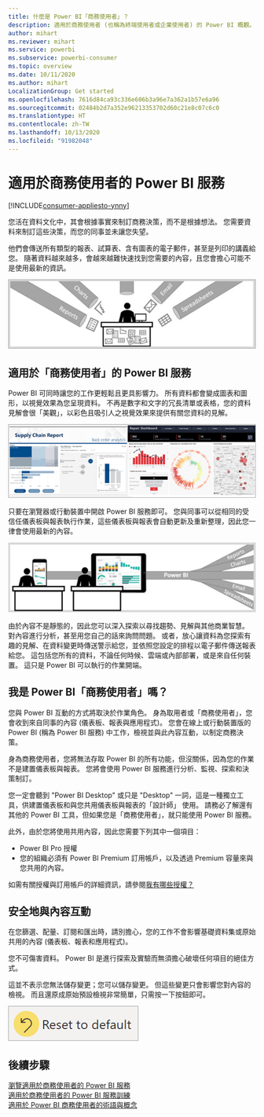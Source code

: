 ```yaml
---
title: 什麼是 Power BI「商務使用者」？
description: 適用於商務使用者 (也稱為終端使用者或企業使用者) 的 Power BI 概觀。
author: mihart
ms.reviewer: mihart
ms.service: powerbi
ms.subservice: powerbi-consumer
ms.topic: overview
ms.date: 10/11/2020
ms.author: mihart
LocalizationGroup: Get started
ms.openlocfilehash: 7616d84ca93c336e606b3a96e7a362a1b57e6a96
ms.sourcegitcommit: 02484b2d7a352e96213353702d60c21e8c07c6c0
ms.translationtype: HT
ms.contentlocale: zh-TW
ms.lasthandoff: 10/13/2020
ms.locfileid: "91982048"
---
```

# <a name="the-power-bi-service-for-business-users"></a>適用於商務使用者的 Power BI 服務

[!INCLUDE[consumer-appliesto-ynny](../includes/consumer-appliesto-ynny.md)]

您活在資料文化中，其會根據事實來制訂商務決策，而不是根據想法。 您需要資料來制訂這些決策，而您的同事並未讓您失望。     
 
他們會傳送所有類型的報表、試算表、含有圖表的電子郵件，甚至是列印的講義給您。 隨著資料越來越多，會越來越難快速找到您需要的內容，且您會擔心可能不是使用最新的資訊。  
 
![此圖顯示商務使用者以標記為「報表」、「圖表」、「電子郵件」與「試算表」的格式接收資料。](media/end-user-consumer/power-bi-consumer-pipes.png)

## <a name="the-power-bi-service-for-business-users"></a>適用於「商務使用者」的 Power BI 服務

Power BI 可同時讓您的工作更輕鬆且更具影響力。 所有資料都會變成圖表和圖形，以視覺效果為您呈現資料。 不再是數字和文字的冗長清單或表格，您的資料見解會很「美觀」，以彩色且吸引人之視覺效果來提供有關您資料的見解。 

![螢幕擷取畫面顯示具有各種圖表的 Power BI 報表。](media/end-user-consumer/power-bi-consumer-examples.png)
 
只要在瀏覽器或行動裝置中開啟 Power BI 服務即可。 您與同事可以從相同的受信任儀表板與報表執行作業，這些儀表板與報表會自動更新及重新整理，因此您一律會使用最新的內容。   

![此圖顯示資料以數種格式合併至 Power BI，並顯示於電腦螢幕和手持裝置上。](media/end-user-consumer/power-bi-funnel.png)

由於內容不是靜態的，因此您可以深入探索以尋找趨勢、見解與其他商業智慧。 對內容進行分析，甚至用您自己的話來詢問問題。 或者，放心讓資料為您探索有趣的見解、在資料變更時傳送警示給您，並依照您設定的排程以電子郵件傳送報表給您。 這包括您所有的資料，不論任何時候、雲端或內部部署，或是來自任何裝置。 這只是 Power BI 可以執行的作業開端。 

## <a name="am-i-a-power-bi-business-user"></a>我是 Power BI「商務使用者」嗎？

您與 Power BI 互動的方式將取決於作業角色。 身為取用者或「商務使用者」，您會收到來自同事的內容 (儀表板、報表與應用程式)。 您會在線上或行動裝置版的 Power BI (稱為 Power BI 服務) 中工作，檢視並與此內容互動，以制定商務決策。 
   
身為商務使用者，您將無法存取 Power BI 的所有功能，但沒關係，因為您的作業不是建置儀表板與報表。 您將會使用 Power BI 服務進行分析、監視、探索和決策制訂。 

您一定會聽到 "Power BI Desktop" 或只是 "Desktop" 一詞，這是一種獨立工具，供建置儀表板和與您共用儀表板與報表的「設計師」  使用。  請務必了解還有其他的 Power BI 工具，但如果您是「商務使用者」，就只能使用 Power BI 服務。 

此外，由於您將使用共用內容，因此您需要下列其中一個項目：
- Power BI Pro 授權
- 您的組織必須有 Power BI Premium 訂用帳戶，以及透過 Premium 容量來與您共用的內容。 

如需有關授權與訂用帳戶的詳細資訊，請參閱[我有哪些授權？](end-user-license.md)


## <a name="safely-interact-with-content"></a>安全地與內容互動 
在您篩選、配量、訂閱和匯出時，請別擔心，您的工作不會影響基礎資料集或原始共用的內容 (儀表板、報表和應用程式)。  

您不可傷害資料。  Power BI 是進行探索及實驗而無須擔心破壞任何項目的絕佳方式。  
 
這並不表示您無法儲存變更；您可以儲存變更。 但這些變更只會影響您對內容的檢視。 而且還原成原始預設檢視非常簡單，只需按一下按鈕即可。  

![螢幕擷取畫面顯示 [重設為預設值] 按鈕。](media/end-user-consumer/power-bi-reset.png)


## <a name="next-steps"></a>後續步驟

[瀏覽適用於商務使用者的 Power BI 服務](end-user-reading-view.md)    
[適用於商務使用者的 Power BI 服務訓練](/learn/paths/consume-data-with-power-bi/)    
[適用於 Power BI 商務使用者的術語與概念](end-user-basic-concepts.md)
